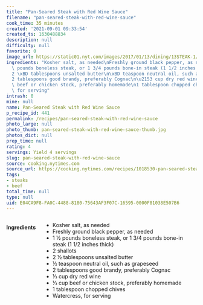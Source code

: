 ```yaml
---
title: "Pan-Seared Steak with Red Wine Sauce"
filename: "pan-seared-steak-with-red-wine-sauce"
cook_time: 35 minutes
created: '2021-09-01 09:33:54'
created_ts: 1630488834
description: null
difficulty: null
favorite: 0
image_url: https://static01.nyt.com/images/2017/01/13/dining/13STEAK-1/13STEAK-1-articleLarge.jpg
ingredients: "Kosher salt, as needed\nFreshly ground black pepper, as needed\n1 \xBD\
  \ pounds boneless steak, or 1 3/4 pounds bone-in steak (1 1/2 inches thick)\n2 shallots\n\
  2 \xBD tablespoons unsalted butter\n\xBD teaspoon neutral oil, such as grapeseed\n\
  2 tablespoons good brandy, preferably Cognac\n\u2153 cup dry red wine\n\u2153 cup\
  \ beef or chicken stock, preferably homemade\n1 tablespoon chopped chives\nWatercress,\
  \ for serving"
intrash: 0
mine: null
name: Pan-Seared Steak with Red Wine Sauce
p_recipe_id: 441
permalink: /recipes/pan-seared-steak-with-red-wine-sauce
photo_large: null
photo_thumb: pan-seared-steak-with-red-wine-sauce-thumb.jpg
photos_dict: null
prep_time: null
rating: 4
servings: Yield 4 servings
slug: pan-seared-steak-with-red-wine-sauce
source: cooking.nytimes.com
source_url: https://cooking.nytimes.com/recipes/1018530-pan-seared-steak-with-red-wine-sauce?action=click&module=Global%20Search%20Recipe%20Card&pgType=search&rank=8
tags:
- steaks
- beef
total_time: null
type: null
uid: E04CA9F8-FA0C-4488-8180-75643AF3F07C-16595-0000F81038E507B6
---
```

<div class="large-8 medium-7 columns" id="writeup">	</div><!-- #writeup -->
</div><!-- #row-one -->
<div class="row" id="row-two">	<div class="medium-4 small-5 columns" id="ingredients"><h4>Ingredients</h4><div class="box box-ingredients content"><ul>
<li>Kosher salt, as needed</li>
<li>Freshly ground black pepper, as needed</li>
<li>1 ½ pounds boneless steak, or 1 3/4 pounds bone-in steak (1 1/2 inches thick)</li>
<li>2 shallots</li>
<li>2 ½ tablespoons unsalted butter</li>
<li>½ teaspoon neutral oil, such as grapeseed</li>
<li>2 tablespoons good brandy, preferably Cognac</li>
<li>⅓ cup dry red wine</li>
<li>⅓ cup beef or chicken stock, preferably homemade</li>
<li>1 tablespoon chopped chives</li>
<li>Watercress, for serving</li>
</ul>
</div>	</div>	<div class="medium-6 small-7 columns" id="directions">	</div>